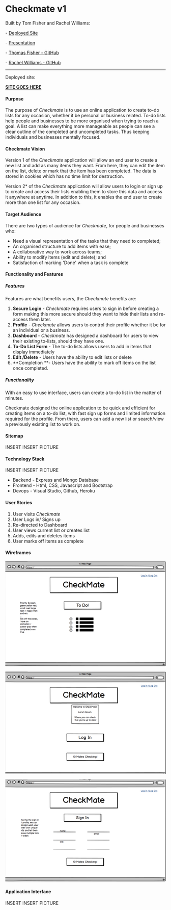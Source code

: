 # Checkmate v1

Built by Tom Fisher and Rachel Williams:

 \- <a href = "https://checkmate-tasks.herokuapp.com/" >Deployed Site</a>

  \- <a href = "https://spark.adobe.com/page/Xc27OgD4EopBq/" >Presentation</a>

 \- <a href = "https://github.com/thomasjfisher" >Thomas Fisher - GitHub</a>

  \- <a href = "https://github.com/rrachleanne" >Rachel Williams - GitHub</a>

------

Deployed site:

<u>**SITE GOES HERE**</u>

#### Purpose

The purpose of *Checkmate* is to use an online application to create to-do lists for any occasion, whether it be personal or business related. To-do lists help people and businesses to be more organised when trying to reach a goal. A list can make everything more manageable as people can see a clear outline of the completed and uncompleted tasks. Thus keeping individuals and businesses mentally focused. 

#### Checkmate Vision

Version 1 of the *Checkmate* application will allow an end user to create a new list and add as many items they want. From here, they can edit the item on the list, delete or mark that the item has been completed. The data is stored in cookies which has no time limit for destruction. 

Version 2* of the *Checkmate* application will allow users to login or sign up to create and access their lists enabling them to store this data and access it anywhere at anytime. In addition to this, it enables the end user to create more than one list for any occasion. 

<!--*Version has not been released yet.-->

#### Target Audience

There are two types of audience for *Checkmate*, for people and businesses who:

- Need a visual representation of the tasks that they need to completed;
- An organised structure to add items with ease;
- A collaborative way to work across teams;
- Ability to modify items (edit and delete); and
- Satisfaction of marking 'Done' when a task is complete

#### Functionality and Features

##### Features

Features are what benefits users, the *Checkmate* benefits are:

1. **Secure Login** - *Checkmate* requires users to sign in before creating a form making this more secure should they want to hide their lists and re-access them later.
2. **Profile** - *Checkmate* allows users to control their profile whether it be for an individual or a business.
3. **Dashboard** - *Checkmate* has designed a dashboard for users to view their existing to-lists, should they have one. 
4. **To-Do List Form** - The to-do lists allows users to add in items that display immediately 
5. **Edit /Delete** - Users have the ability to edit lists or delete
6. **Completion **- Users have the ability to mark off items on the list once completed.

##### Functionality 

With an easy to use interface, users can create a to-do list in the matter of minutes.

Checkmate designed the online application to be quick and efficient for creating items on a to-do list, with fast sign up forms and limited information required for the profile. From there, users can add a new list or search/view a previously existing list to work on.

#### Sitemap

INSERT INSERT PICTURE

#### Technology Stack

INSERT INSERT PICTURE

- Backend - Express and Mongo Database
- Frontend - Html, CSS, Javascript and Bootstrap
- Devops - Visual Studio, Github, Heroku

#### User Stories

1. User visits *Checkmate*
2. User Logs in/ Signs up
3. Re-directed to Dashboard
4. User views current list or creates list
5. Adds, edits and deletes items
6. User marks off items as complete

#### Wireframes

![Checkmate Home Page](https://github.com/rrachleanne/checkmate/blob/master/public/imgs/Checkmate%20-%20Home%20Page.png)

![Checkmate Log In](https://github.com/rrachleanne/checkmate/blob/master/public/imgs/Checkmate%20-%20Log%20In.png)

![Checkmate Sign In / Up](https://github.com/rrachleanne/checkmate/blob/master/public/imgs/Checkmate%20-%20User%20Sign%20In:Up.png)

#### Application Interface

INSERT INSERT PICTURE

